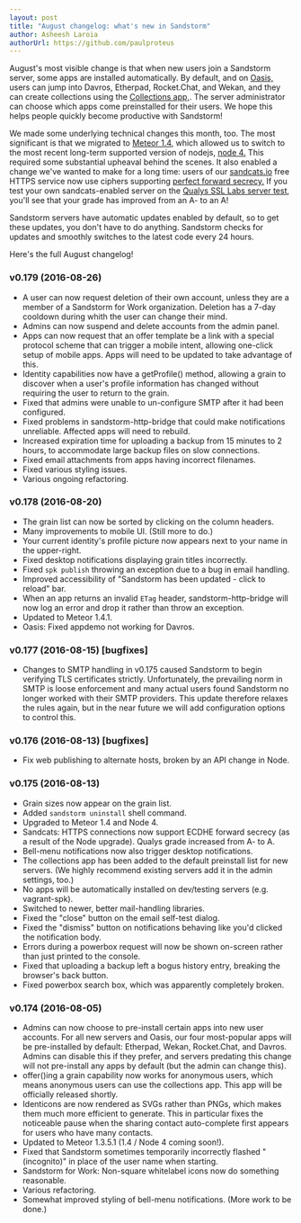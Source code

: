 ```yaml
---
layout: post
title: "August changelog: what's new in Sandstorm"
author: Asheesh Laroia
authorUrl: https://github.com/paulproteus
---
```


August's most visible change is that when new users join a Sandstorm server, some apps are installed
automatically. By default, and on
[Oasis,](https://oasis.sandstorm.io/) users can jump into Davros, Etherpad, Rocket.Chat, and Wekan,
and they can create collections using the [Collections
app,](https://sandstorm.io/news/2016-08-09-collections-app). The server administrator can choose
which apps come preinstalled for their users. We hope this helps people quickly become productive
with Sandstorm!

We made some underlying technical changes this month, too. The most significant is that we migrated
to [Meteor 1.4](http://info.meteor.com/blog/announcing-meteor-1.4), which allowed us to switch to
the most recent long-term supported version of nodejs, [node
4.](https://nodejs.org/en/blog/release/v4.0.0/) This required some substantial upheaval behind the
scenes. It also enabled a change we've wanted to make for a long time: users of our
[sandcats.io](https://docs.sandstorm.io/en/latest/administering/sandcats/) free HTTPS service now
use ciphers supporting [perfect forward
secrecy.](http://stackoverflow.com/questions/14034508/dh-vs-dhe-and-ecdhe-and-perfect-forward-secrecy)
If you test your own sandcats-enabled server on the [Qualys SSL Labs server
test](https://www.ssllabs.com/ssltest/), you'll see that your grade has improved from an A- to an A!

Sandstorm servers have automatic updates enabled by default, so to get these updates, you don't
have to do anything. Sandstorm checks for updates and smoothly switches to the latest code every
24 hours.

Here's the full August changelog!

### v0.179 (2016-08-26)
- A user can now request deletion of their own account, unless they are a member of a Sandstorm for Work organization. Deletion has a 7-day cooldown during whith the user can change their mind.
- Admins can now suspend and delete accounts from the admin panel.
- Apps can now request that an offer template be a link with a special protocol scheme that can trigger a mobile intent, allowing one-click setup of mobile apps. Apps will need to be updated to take advantage of this.
- Identity capabilities now have a getProfile() method, allowing a grain to discover when a user's profile information has changed without requiring the user to return to the grain.
- Fixed that admins were unable to un-configure SMTP after it had been configured.
- Fixed problems in sandstorm-http-bridge that could make notifications unreliable. Affected apps will need to rebuild.
- Increased expiration time for uploading a backup from 15 minutes to 2 hours, to accommodate large backup files on slow connections.
- Fixed email attachments from apps having incorrect filenames.
- Fixed various styling issues.
- Various ongoing refactoring.

### v0.178 (2016-08-20)
- The grain list can now be sorted by clicking on the column headers.
- Many improvements to mobile UI. (Still more to do.)
- Your current identity's profile picture now appears next to your name in the upper-right.
- Fixed desktop notifications displaying grain titles incorrectly.
- Fixed `spk publish` throwing an exception due to a bug in email handling.
- Improved accessibility of "Sandstorm has been updated - click to reload" bar.
- When an app returns an invalid `ETag` header, sandstorm-http-bridge will now log an error and drop it rather than throw an exception.
- Updated to Meteor 1.4.1.
- Oasis: Fixed appdemo not working for Davros.

### v0.177 (2016-08-15) [bugfixes]
- Changes to SMTP handling in v0.175 caused Sandstorm to begin verifying TLS certificates strictly. Unfortunately, the prevailing norm in SMTP is loose enforcement and many actual users found Sandstorm no longer worked with their SMTP providers. This update therefore relaxes the rules again, but in the near future we will add configuration options to control this.

### v0.176 (2016-08-13) [bugfixes]
- Fix web publishing to alternate hosts, broken by an API change in Node.

### v0.175 (2016-08-13)
- Grain sizes now appear on the grain list.
- Added `sandstorm uninstall` shell command.
- Upgraded to Meteor 1.4 and Node 4.
- Sandcats: HTTPS connections now support ECDHE forward secrecy (as a result of the Node upgrade). Qualys grade increased from A- to A.
- Bell-menu notifications now also trigger desktop notifications.
- The collections app has been added to the default preinstall list for new servers. (We highly recommend existing servers add it in the admin settings, too.)
- No apps will be automatically installed on dev/testing servers (e.g. vagrant-spk).
- Switched to newer, better mail-handling libraries.
- Fixed the "close" button on the email self-test dialog.
- Fixed the "dismiss" button on notifications behaving like you'd clicked the notification body.
- Errors during a powerbox request will now be shown on-screen rather than just printed to the console.
- Fixed that uploading a backup left a bogus history entry, breaking the browser's back button.
- Fixed powerbox search box, which was apparently completely broken.

### v0.174 (2016-08-05)
- Admins can now choose to pre-install certain apps into new user accounts. For all new servers and Oasis, our four most-popular apps will be pre-installed by default: Etherpad, Wekan, Rocket.Chat, and Davros. Admins can disable this if they prefer, and servers predating this change will not pre-install any apps by default (but the admin can change this).
- offer()ing a grain capability now works for anonymous users, which means anonymous users can use the collections app. This app will be officially released shortly.
- Identicons are now rendered as SVGs rather than PNGs, which makes them much more efficient to generate. This in particular fixes the noticeable pause when the sharing contact auto-complete first appears for users who have many contacts.
- Updated to Meteor 1.3.5.1 (1.4 / Node 4 coming soon!).
- Fixed that Sandstorm sometimes temporarily incorrectly flashed "(incognito)" in place of the user name when starting.
- Sandstorm for Work: Non-square whitelabel icons now do something reasonable.
- Various refactoring.
- Somewhat improved styling of bell-menu notifications. (More work to be done.)
